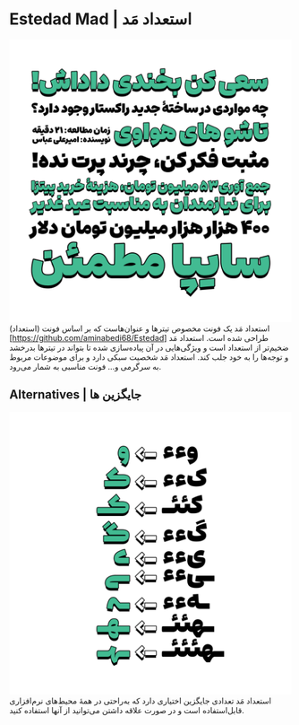 # Estedad Mad | استعداد مَد
![Estedad-Mad](documentation/Estedad-Mad.png)
استعداد مَد یک فونت مخصوص تیترها و عنوان‌هاست که بر اساس فونت (استعداد)[https://github.com/aminabedi68/Estedad] طراحی شده است. استعداد مَد ضخیم‌تر از استعداد است و ویژگی‌هایی در آن پیاده‌سازی شده تا بتواند در تیترها بدرخشد و توجه‌ها را به خود جلب کند. استعداد مَد شخصیت سبکی دارد و برای موضوعات مربوط به سرگرمی و... فونت مناسبی به شمار می‌رود.

## Alternatives | جایگزین ها
![Alternatives](documentation/Alternatives.png)
استعداد مَد تعدادی جایگزین اختیاری دارد که به‌راحتی در همۀ محیط‌های نرم‌افزاری قابل‌استفاده است و در صورت علاقه داشتن می‌توانید از آنها استفاده کنید.